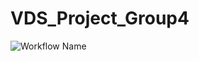 # VDS_Project_Group4
![Workflow Name](https://github.com/lulys96/VDS_Project_Group4/workflows/CMake/badge.svg)
